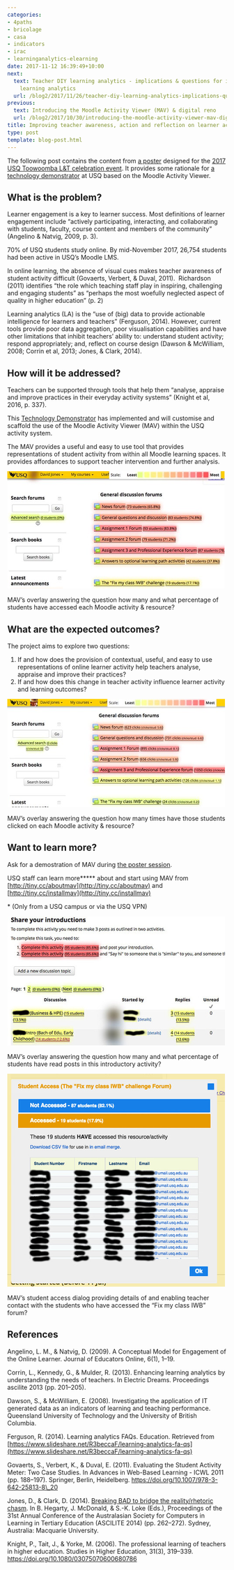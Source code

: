 ```yaml
---
categories:
- 4paths
- bricolage
- casa
- indicators
- irac
- learninganalytics-elearning
date: 2017-11-12 16:39:49+10:00
next:
  text: Teacher DIY learning analytics - implications & questions for institutional
    learning analytics
  url: /blog2/2017/11/26/teacher-diy-learning-analytics-implications-questions-for-institutional-learning-analytics/
previous:
  text: Introducing the Moodle Activity Viewer (MAV) & digital reno
  url: /blog2/2017/10/30/introducing-the-moodle-activity-viewer-mav-digital-reno/
title: Improving teacher awareness, action and reflection on learner activity
type: post
template: blog-post.html
---
```

The following post contains the content from [a poster](https://drive.google.com/file/d/1bQYs3_I6npq1uLT260EPDqG9a6nicg4w/view?usp=sharing) designed for the [2017 USQ Toowoomba L&T celebration event](http://bit.ly/twceleb2017). It provides some rationale for [a technology demonstrator](http://tiny.cc/techdem) at USQ based on the Moodle Activity Viewer.

## What is the problem?

Learner engagement is a key to learner success. Most definitions of learner engagement include “actively participating, interacting, and collaborating with students, faculty, course content and members of the community” (Angelino & Natvig, 2009, p. 3).

70% of USQ students study online. By mid-November 2017, 26,754 students had been active in USQ’s Moodle LMS.

In online learning, the absence of visual cues makes teacher awareness of student activity difficult (Govaerts, Verbert, & Duval, 2011).  Richardson (2011) identifies “the role which teaching staff play in inspiring, challenging and engaging students” as “perhaps the most woefully neglected aspect of quality in higher education” (p. 2)

Learning analytics (LA) is the “use of (big) data to provide actionable intelligence for learners and teachers” (Ferguson, 2014). However, current tools provide poor data aggregation, poor visualisation capabilities and have other limitations that inhibit teachers’ ability to: understand student activity; respond appropriately; and, reflect on course design (Dawson & McWilliam, 2008; Corrin et al, 2013; Jones, & Clark, 2014).

## How will it be addressed?

Teachers can be supported through tools that help them “analyse, appraise and improve practices in their everyday activity systems” (Knight et al, 2016, p. 337).

This [Technology Demonstrator](http://tiny.cc/techdem) has implemented and will customise and scaffold the use of the Moodle Activity Viewer (MAV) within the USQ activity system.

The MAV provides a useful and easy to use tool that provides representations of student activity from within all Moodle learning spaces. It provides affordances to support teacher intervention and further analysis.

[![MAV - How many students](images/24480176568_537dfab329.jpg)](https://www.flickr.com/photos/david_jones/24480176568/in/dateposted-public/ "MAV - How many students")

MAV’s overlay answering the question how many and what percentage of students have accessed each Moodle activity & resource?

## What are the expected outcomes?

The project aims to explore two questions:

1. If and how does the provision of contextual, useful, and easy to use representations of online learner activity help teachers analyse, appraise and improve their practices?
2. If and how does this change in teacher activity influence learner activity and learning outcomes?

[![MAV - How many clicks](images/24480182248_76a2a67f00.jpg)](https://www.flickr.com/photos/david_jones/24480182248/in/dateposted-public/ "MAV - How many clicks")

MAV’s overlay answering the question how many times have those students clicked on each Moodle activity & resource?

## Want to learn more?

Ask for a demostration of MAV during [the poster session](http://bit.ly/twceleb2017).

USQ staff can learn more**\*** about and start using MAV from [http://tiny.cc/aboutmav](http://tiny.cc/aboutmav) and [http://tiny.cc/installmav](http://tiny.cc/installmav)

\* (Only from a USQ campus or via the USQ VPN)

[![MAV - How many students in a forum](images/38351533541_fbc3634b74.jpg)](https://www.flickr.com/photos/david_jones/38351533541/in/dateposted-public/ "MAV - How many students in a forum")

MAV’s overlay answering the question how many and what percentage of students have read posts in this introductory activity?

[![MAV - Who accessed and how to contact them](images/24480178438_4be74527ee.jpg)](https://www.flickr.com/photos/david_jones/24480178438/in/dateposted-public/ "MAV - Who accessed and how to contact them")

MAV’s student access dialog providing details of and enabling teacher contact with the students who have accessed the “Fix my class IWB” forum?

## References

Angelino, L. M., & Natvig, D. (2009). A Conceptual Model for Engagement of the Online Learner. Journal of Educators Online, 6(1), 1–19.

Corrin, L., Kennedy, G., & Mulder, R. (2013). Enhancing learning analytics by understanding the needs of teachers. In Electric Dreams. Proceedings ascilite 2013 (pp. 201–205).

Dawson, S., & McWilliam, E. (2008). Investigating the application of IT generated data as an indicators of learning and teaching performance. Queensland University of Technology and the University of British Columbia.

Ferguson, R. (2014). Learning analytics FAQs. Education. Retrieved from [https://www.slideshare.net/R3beccaF/learning-analytics-fa-qs](https://www.slideshare.net/R3beccaF/learning-analytics-fa-qs)

Govaerts, S., Verbert, K., & Duval, E. (2011). Evaluating the Student Activity Meter: Two Case Studies. In Advances in Web-Based Learning - ICWL 2011 (pp. 188–197). Springer, Berlin, Heidelberg. https://doi.org/10.1007/978-3-642-25813-8\_20

Jones, D., & Clark, D. (2014). [Breaking BAD to bridge the reality/rhetoric chasm](http://tiny.cc/breakingBad). In B. Hegarty, J. McDonald, & S.-K. Loke (Eds.), Proceedings of the 31st Annual Conference of the Australasian Society for Computers in Learning in Tertiary Education (ASCILITE 2014) (pp. 262–272). Sydney, Australia: Macquarie University.

Knight, P., Tait, J., & Yorke, M. (2006). The professional learning of teachers in higher education. Studies in Higher Education, 31(3), 319–339. https://doi.org/10.1080/03075070600680786